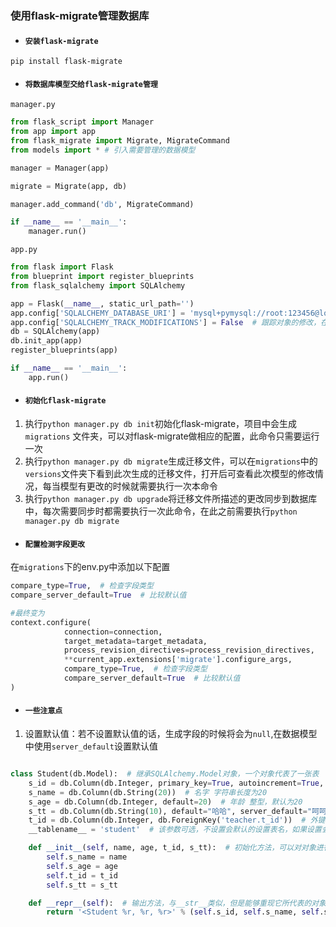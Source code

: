 ### 使用flask-migrate管理数据库

- #### `安装flask-migrate`
```pip install flask-migrate```

- #### `将数据库模型交给flask-migrate管理`

`manager.py`

```python
from flask_script import Manager
from app import app
from flask_migrate import Migrate, MigrateCommand
from models import * # 引入需要管理的数据模型

manager = Manager(app)

migrate = Migrate(app, db)

manager.add_command('db', MigrateCommand)

if __name__ == '__main__':
    manager.run()

```
`app.py`

```python
from flask import Flask
from blueprint import register_blueprints
from flask_sqlalchemy import SQLAlchemy

app = Flask(__name__, static_url_path='')
app.config['SQLALCHEMY_DATABASE_URI'] = 'mysql+pymysql://root:123456@localhost:3306/python'
app.config['SQLALCHEMY_TRACK_MODIFICATIONS'] = False  # 跟踪对象的修改，在本例中用不到调高运行效率，所以设置为False
db = SQLAlchemy(app)
db.init_app(app)
register_blueprints(app)

if __name__ == '__main__':
    app.run()
```
- #### `初始化flask-migrate`
1. 执行`python manager.py db init`初始化flask-migrate，项目中会生成 `migrations` 文件夹，可以对flask-migrate做相应的配置，此命令只需要运行一次
2. 执行`python manager.py db migrate`生成迁移文件，可以在`migrations`中的`versions`文件夹下看到此次生成的迁移文件，打开后可查看此次模型的修改情况，每当模型有更改的时候就需要执行一次本命令
3. 执行`python manager.py db upgrade`将迁移文件所描述的更改同步到数据库中，每次需要同步时都需要执行一次此命令，在此之前需要执行`python manager.py db migrate`

- #### `配置检测字段更改`

在`migrations`下的env.py中添加以下配置

```python
compare_type=True,  # 检查字段类型
compare_server_default=True  # 比较默认值

#最终变为
context.configure(
            connection=connection,
            target_metadata=target_metadata,
            process_revision_directives=process_revision_directives,
            **current_app.extensions['migrate'].configure_args,
            compare_type=True,  # 检查字段类型
            compare_server_default=True  # 比较默认值
)
```

- #### `一些注意点`

1. 设置默认值：若不设置默认值的话，生成字段的时候将会为`null`,在数据模型中使用`server_default`设置默认值
```python

class Student(db.Model):  # 继承SQLAlchemy.Model对象，一个对象代表了一张表
    s_id = db.Column(db.Integer, primary_key=True, autoincrement=True, unique=True)  # id 整型，主键，自增，唯一
    s_name = db.Column(db.String(20))  # 名字 字符串长度为20
    s_age = db.Column(db.Integer, default=20)  # 年龄 整型，默认为20
    s_tt = db.Column(db.String(10), default="哈哈", server_default="呵呵") # 新增字段，使用server_default设置默认值
    t_id = db.Column(db.Integer, db.ForeignKey('teacher.t_id'))  # 外键
    __tablename__ = 'student'  # 该参数可选，不设置会默认的设置表名，如果设置会覆盖默认的表名

    def __init__(self, name, age, t_id, s_tt):  # 初始化方法，可以对对象进行创建
        self.s_name = name
        self.s_age = age
        self.t_id = t_id
        self.s_tt = s_tt

    def __repr__(self):  # 输出方法，与__str__类似，但是能够重现它所代表的对象
        return '<Student %r, %r, %r>' % (self.s_id, self.s_name, self.s_age)

```

